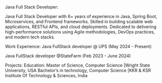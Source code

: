Java Full Stack Developer:

Java Full Stack Developer with 6+ years of experience in Java, Spring Boot, Microservices, and Frontend frameworks. 
Skilled in building scalable web applications, RESTful APIs, and cloud deployments. Dedicated to delivering high-performance solutions 
using Agile methodologies, DevOps practices, and modern tech stacks.

Work Experience:
Java FullStack developer @ UPS (May 2024 - Present)

Java FullStack developer @StateFarm (Feb 2023 - June 2024)

Projects:
Education:
Master of Science, Computer Science |Wright State University, USA Bachelor’s in technology, Computer Science |KKR & KSR Institute Of Technology & Sciences, India
